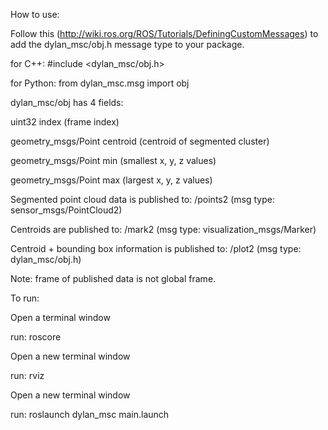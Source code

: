 How to use:

Follow this (http://wiki.ros.org/ROS/Tutorials/DefiningCustomMessages) to add the dylan_msc/obj.h message type to your package.

for C++: #include <dylan_msc/obj.h>

for Python: from dylan_msc.msg import obj

dylan_msc/obj has 4 fields:

uint32 index (frame index)

geometry_msgs/Point centroid (centroid of segmented cluster)

geometry_msgs/Point min (smallest x, y, z values)

geometry_msgs/Point max (largest x, y, z values)

Segmented point cloud data is published to: /points2 (msg type: sensor_msgs/PointCloud2)

Centroids are published to: /mark2 (msg type: visualization_msgs/Marker)

Centroid + bounding box information is published to: /plot2 (msg type: dylan_msc/obj.h)

Note: frame of published data is not global frame.

To run: 

Open a terminal window

run: roscore

Open a new terminal window

run: rviz

Open a new terminal window

run: roslaunch dylan_msc main.launch
